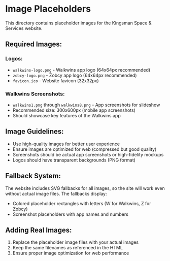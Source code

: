 # Image Placeholders

This directory contains placeholder images for the Kingsman Space & Services website.

## Required Images:

### Logos:
- `walkwins-logo.png` - Walkwins app logo (64x64px recommended)
- `zobcy-logo.png` - Zobcy app logo (64x64px recommended)
- `favicon.ico` - Website favicon (32x32px)

### Walkwins Screenshots:
- `walkwins1.png` through `walkwins8.png` - App screenshots for slideshow
- Recommended size: 300x600px (mobile app screenshots)
- Should showcase key features of the Walkwins app

## Image Guidelines:
- Use high-quality images for better user experience
- Ensure images are optimized for web (compressed but good quality)
- Screenshots should be actual app screenshots or high-fidelity mockups
- Logos should have transparent backgrounds (PNG format)

## Fallback System:
The website includes SVG fallbacks for all images, so the site will work even without actual image files. The fallbacks display:
- Colored placeholder rectangles with letters (W for Walkwins, Z for Zobcy)
- Screenshot placeholders with app names and numbers

## Adding Real Images:
1. Replace the placeholder image files with your actual images
2. Keep the same filenames as referenced in the HTML
3. Ensure proper image optimization for web performance